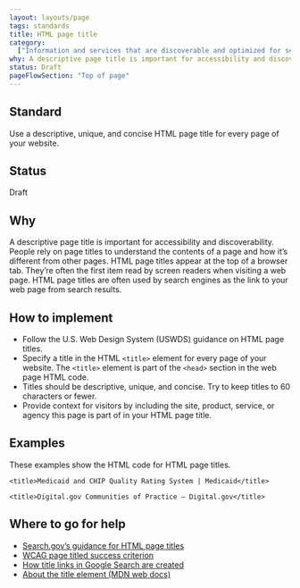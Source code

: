 ```yaml
---
layout: layouts/page
tags: standards
title: HTML page title
category:
  ["Information and services that are discoverable and optimized for search"]
why: A descriptive page title is important for accessibility and discoverability.
status: Draft
pageFlowSection: "Top of page"
---
```


## Standard
Use a descriptive, unique, and concise HTML page title for every page of your website. 

## Status
Draft

## Why
A descriptive page title is important for accessibility and discoverability. People rely on page titles to understand the contents of a page and how it’s different from other pages. HTML page titles appear at the top of a browser tab. They’re often the first item read by screen readers when visiting a web page. HTML page titles are often used by search engines as the link to your web page from search results.

## How to implement
- Follow the U.S. Web Design System (USWDS) guidance on HTML page titles.
- Specify a title in the HTML `<title>` element for every page of your website. The `<title>` element is part of the `<head>` section in the web page HTML code.
- Titles should be descriptive, unique, and concise. Try to keep titles to 60 characters or fewer.
- Provide context for visitors by including the site, product, service, or agency this page is part of in your HTML page title.     

## Examples
These examples show the HTML code for HTML page titles.

```<title>Medicaid and CHIP Quality Rating System | Medicaid</title>```
        
```<title>Digital.gov Communities of Practice – Digital.gov</title>```

## Where to go for help
- [Search.gov’s guidance for HTML page titles](https://search.gov/indexing/metadata.html#title)
- [WCAG page titled success criterion](https://www.w3.org/WAI/WCAG21/Understanding/page-titled.html)
- [How title links in Google Search are created](https://developers.google.com/search/docs/appearance/title-link#how-title-links-in-google-search-are-created)
- [About the title element (MDN web docs)](https://developer.mozilla.org/en-US/docs/Web/HTML/Element/title)
